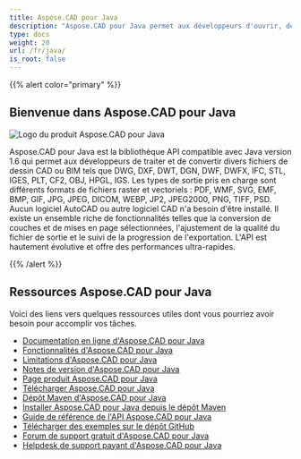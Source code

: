 ```yaml
---
title: Aspose.CAD pour Java
description: "Aspose.CAD pour Java permet aux développeurs d'ouvrir, de lire et de traiter les formats de fichiers AutoCAD DWG, DXF, DWT et d'autres formats de fichiers CAD et BIM, tels que : DGN, DWF, DWFX, IFC, STL, IGES, PLT, CF2, OBJ, HPGL, IGS."
type: docs
weight: 20
url: /fr/java/
is_root: false
---
```


{{% alert color="primary" %}}

## **Bienvenue dans Aspose.CAD pour Java**

![Logo du produit Aspose.CAD pour Java](/_assets/home_2.png)

Aspose.CAD pour Java est la bibliothèque API compatible avec Java version 1.6 qui permet aux développeurs de traiter et de convertir divers fichiers de dessin CAD ou BIM tels que DWG, DXF, DWT, DGN, DWF, DWFX, IFC, STL, IGES, PLT, CF2, OBJ, HPGL, IGS. Les types de sortie pris en charge sont différents formats de fichiers raster et vectoriels : PDF, WMF, SVG, EMF, BMP, GIF, JPG, JPEG, DICOM, WEBP, JP2, JPEG2000, PNG, TIFF, PSD. Aucun logiciel AutoCAD ou autre logiciel CAD n'a besoin d'être installé.
Il existe un ensemble riche de fonctionnalités telles que la conversion de couches et de mises en page sélectionnées, l'ajustement de la qualité du fichier de sortie et le suivi de la progression de l'exportation. L'API est hautement évolutive et offre des performances ultra-rapides.

{{% /alert %}}

## **Ressources Aspose.CAD pour Java**

Voici des liens vers quelques ressources utiles dont vous pourriez avoir besoin pour accomplir vos tâches.

- [Documentation en ligne d'Aspose.CAD pour Java](/fr/cad/java/)
- [Fonctionnalités d'Aspose.CAD pour Java](/fr/cad/java/product-overview/#advanced-api-features)
- [Limitations d'Aspose.CAD pour Java](/fr/cad/java/product-overview/#not-yet-supported)
- [Notes de version d'Aspose.CAD pour Java](https://releases.aspose.com/cad/java/release-notes/)
- [Page produit Aspose.CAD pour Java](https://products.aspose.com/cad/java/)
- [Télécharger Aspose.CAD pour Java](https://releases.aspose.com/cad/java/)
- [Dépôt Maven d'Aspose.CAD pour Java](https://releases.aspose.com/java/repo/com/aspose/aspose-cad/)
- [Installer Aspose.CAD pour Java depuis le dépôt Maven](/fr/cad/java/installation/)
- [Guide de référence de l'API Aspose.CAD pour Java](https://reference.aspose.com/cad/java)
- [Télécharger des exemples sur le dépôt GitHub](https://github.com/aspose-cad/Aspose.CAD-for-Java)
- [Forum de support gratuit d'Aspose.CAD pour Java](https://forum.aspose.com/c/cad/19)
- [Helpdesk de support payant d'Aspose.CAD pour Java](https://helpdesk.aspose.com/)
